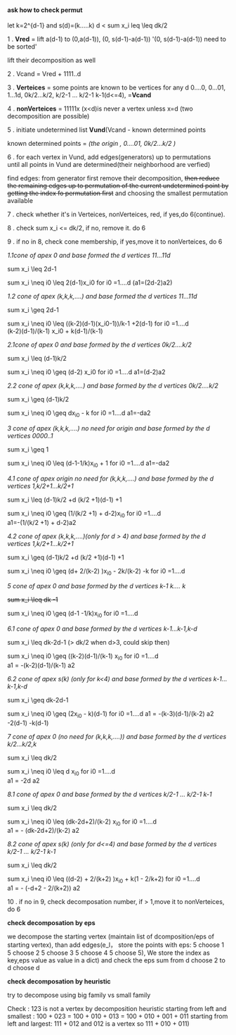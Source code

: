 #### ask how to check permut


let k=2^{d-1} and s(d)=(k…..k)   d < sum x_i leq \leq dk/2 


1 .   **Vred** = lift  a(d-1) to (0,a(d-1)), (0, s(d-1)-a(d-1)) 
'(0, s(d-1)-a(d-1)) need to be sorted'

lift their decomposition as well

2 .  Vcand = Vred + 1111..d

3 . **Verteices** = some points are known to be vertices for any d 
0….0, 0…01, 1…1d, 0k/2…k/2, k/2-1 … k/2-1 k-1(d<=4), =**Vcand**

4 . **nonVerteices** = 11111x (x<d)is never a vertex 
unless x=d (two decomposition are possible) 

5 . initiate undetermined list **Vund**(Vcand - known determined points

known determined points = _(the origin , 0….01,  0k/2…k/2 )_

6 . for each vertex in Vund, add edges(generators) up to permutations  
until all points in Vund are determined(their neighborhood are verfied)

find edges: from generator first remove their decomposition, 
~~then reduce the remaining edges up to permutation of 
the current undetermined point 
by getting the index fo permutation first~~ 
and choosing the smallest permutation available

7 . check whether it's in Verteices, nonVerteices, red, if yes,do 6(continue). 

8 . check sum x_i <= dk/2, if no, remove it. do 6

9 . if no in 8, check cone membership, if yes,move it to nonVerteices, do 6


 _1.1cone of apex 0 and base formed the d vertices 11…11d_
 
 sum x_i \leq 2d-1
 
 sum x_i \neq i0 \leq 2(d-1)x_i0   for i0 =1….d (a1=(2d-2)a2)
 
 
_1.2 cone of apex (k,k,k,....) and base formed the d vertices 11…11d_

 sum x_i \geq 2d-1

 sum x_i \neq i0 \leq ((k-2)(d-1)(x_i0-1))/k-1 +2(d-1)   for i0 =1….d  
 (k-2)(d-1)/(k-1) x_i0 + k(d-1)/(k-1)
 
 _2.1cone of apex 0 and base formed by the d vertices 0k/2….k/2_

sum x_i \leq (d-1)k/2

sum x_i \neq i0 \geq (d-2) x_i0   for i0 =1….d  a1=(d-2)a2  

 _2.2 cone of apex (k,k,k,....) and base formed by the d vertices 0k/2….k/2_

sum x_i \geq (d-1)k/2

sum x_i \neq i0 \geq dx<sub>i0</sub> - k   for i0 =1….d  a1=-da2 

 _3 cone of apex (k,k,k,....) no need for origin and base formed 
 by the d vertices 0000..1_

sum x_i \geq 1

sum x_i \neq i0 \leq (d-1-1/k)x<sub>i0</sub> + 1   for i0 =1….d  a1=-da2 

 _4.1 cone of apex origin no need for (k,k,k,....) and base formed 
 by the d vertices 1,k/2+1…k/2+1_
 
 sum x_i \leq (d-1)k/2 +d  (k/2 +1)(d-1) +1
 
 sum x_i \neq i0 \geq (1/(k/2 +1) + d-2)x<sub>i0</sub>    for i0 =1….d  
 a1=-(1/(k/2 +1) + d-2)a2

 _4.2 cone of apex (k,k,k,....)(only for d > 4) and base formed 
 by the d vertices 1,k/2+1…k/2+1_

sum x_i \geq (d-1)k/2 +d  (k/2 +1)(d-1) +1
 
sum x_i \neq i0 \geq (d+ 2/(k-2) )x<sub>i0</sub> - 2k/(k-2) -k   for i0 =1….d  


_5 cone of apex 0 and base formed by the d vertices k-1 k.... k_

~~sum x_i \leq dk -1~~
 
sum x_i \neq i0 \geq (d-1 -1/k)x<sub>i0</sub>   for i0 =1….d  

_6.1 cone of apex 0  and base formed by the d vertices k-1…k-1,k-d_

sum x_i \leq dk-2d-1 (> dk/2 when d>3, could skip then)
 
sum x_i \neq i0 \geq ((k-2)(d-1)/(k-1) x<sub>i0</sub>   for i0 =1….d  
a1 = -(k-2)(d-1)/(k-1) a2

_6.2 cone of apex s(k) (only for k<4) and base formed 
by the d vertices k-1…k-1,k-d_

sum x_i \geq dk-2d-1
 
sum x_i \neq i0 \geq (2x<sub>i0</sub> - k)(d-1)
 for i0 =1….d 
a1 = -(k-3)(d-1)/(k-2) a2  -2(d-1)     -k(d-1)


_7 cone of apex 0 (no need for (k,k,k,....)) and base formed 
by the d vertices k/2…k/2,k_

sum x_i \leq  dk/2 
 
sum x_i \neq i0 \leq d x<sub>i0</sub>   for i0 =1….d  
a1 = -2d a2

_8.1 cone of apex 0 and base formed by the d vertices k/2-1 … k/2-1 k-1_

sum x_i \leq  dk/2 
 
sum x_i \neq i0 \leq (dk-2d+2)/(k-2) x<sub>i0</sub>   for i0 =1….d  
a1 = - (dk-2d+2)/(k-2) a2

_8.2 cone of apex s(k) (only for d<=4) and base formed by the d vertices k/2-1 … k/2-1 k-1_

sum x_i \leq  dk/2 
 
sum x_i \neq i0 \leq ((d-2) + 2/(k+2) )x<sub>i0</sub> + k(1 - 2/k+2)   for i0 =1….d  
a1 = - (-d+2 - 2/(k+2)) a2

10 . if no in 9, check decomposation number, if > 1,move it to nonVerteices, 
do 6

**check decomposation by eps**

we decompose the starting vertex (maintain list of dcomposition/eps
of starting vertex), than add edges(e_l， store the points with eps:
5 choose 1 5 choose 2 5 choose 3 5 choose 4 5 choose 5),
We store the index as key,eps value as value in a dict)
and check the eps sum from d choose 2 to d choose d

**check decomposation by heuristic**

try to decompose using big family vs small family

Check : 123 is not a vertex by decomposition heuristic 
starting from left and smallest : 
100 + 023 = 100 + 010 + 013 = 100 + 010 + 001 + 011 
starting from left and largest:
111 + 012 and 012 is a vertex so 111 + 010 + 011)
